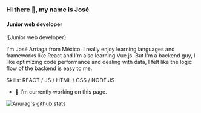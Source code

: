 
### Hi there 👋, my name is José
#### Junior web developer
![Junior web developer]

I'm José Arriaga from México. I really enjoy learning languages and frameworks like React and I'm also learning Vue.js. But I'm a backend guy, I like optimizing code performance and dealing with data, I felt like the logic flow of the backend is easy to me.

Skills: REACT / JS / HTML / CSS / NODE.JS

- 🔭 I’m currently working on this page. 






[![Anurag's github stats](https://github-readme-stats.vercel.app/api?username=Jose-cod7)](https://github.com/anuraghazra/github-readme-stats)

<!--
Here are some ideas to get you started:

- 🔭 I’m currently working on ...
- 🌱 I’m currently learning ...
- 👯 I’m looking to collaborate on ...
- 🤔 I’m looking for help with ...
- 💬 Ask me about ...
- 📫 How to reach me: ...
- 😄 Pronouns: ...
- ⚡ Fun fact: ...
-->

